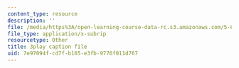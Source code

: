 ```yaml
---
content_type: resource
description: ''
file: /media/https%3A/open-learning-course-data-rc.s3.amazonaws.com/5-60-thermodynamics-kinetics-spring-2008/7e97094fcd7fb165e3fb9776f011d767_lLdUm6AU0aw.srt
file_type: application/x-subrip
resourcetype: Other
title: 3play caption file
uid: 7e97094f-cd7f-b165-e3fb-9776f011d767
---
```

